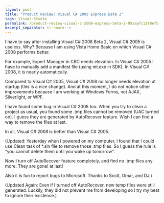 ```yaml
---
layout: post
title: "Product Review: Visual C# 2008 Express Beta 2"
tags: Visual-Studio
permalink: /product-review-visual-c-2008-express-beta-2-95aaafc1148efb
excerpt_separator: <!--more-->
---
```

I have to say after installing Visual C# 2008 Beta 2, Visual C# 2005 is useless. Why? Because I am using Vista Home Basic on which Visual C# 2008 performs better.
<!--more-->

For example, Expert Manager in CBC needs elevation. In Visual C# 2005 I have to manually add a manifest file (using mt.exe in SDK). In Visual C# 2008, it is nearly automatically.

Compared to Visual C# 2005, Visual C# 2008 no longer needs elevation at startup (this is a nice change). And at this moment, I do not notice other improvements because I am working at Windows Forms, not AJAX, Silverlight, or WPF.

I have found some bug in Visual C# 2008 too. When you try to clean a project as usual, you found some .tmp files cannot be removed (UAC turned on). I guess they are generated by AutoRecover feature. Wish I can find a way to remove the files at last.

In all, Visual C# 2008 is better than Visual C# 2005.

(Updated: Yesterday when I powered on my computer, I found that I could use Clean task of *.sln file to remove those .tmp files. So I guess the rule is “you cannot delete them until you wake up tomorrow”.

Now I turn off AutoRecover feature completely, and find no .tmp files any more. They are gone! at last!

Also it is fun to report bugs to Microsoft. Thanks to Scott, Omar, and DJ.)

(Updated Again: Even if I turned off AutoRecover, new temp files were still generated. Luckily, they did not prevent me from developing so I try my best to ignore their existence.)
